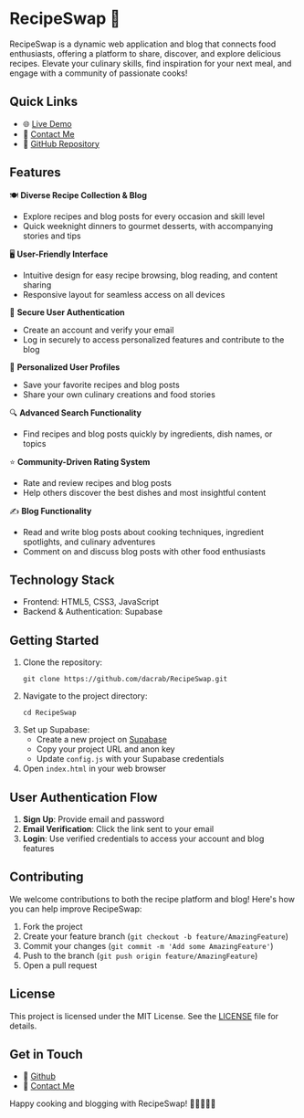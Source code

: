 # RecipeSwap 🍳

RecipeSwap is a dynamic web application and blog that connects food enthusiasts, offering a platform to share, discover, and explore delicious recipes. Elevate your culinary skills, find inspiration for your next meal, and engage with a community of passionate cooks!

## Quick Links

- 🌐 [Live Demo](https://recipe-swap.netlify.app/)
- 📧 [Contact Me](mailto:vkaouras@proton.me)
- 🐙 [GitHub Repository](https://github.com/dacrab/RecipeSwap)

## Features

🍽️ **Diverse Recipe Collection & Blog**
  - Explore recipes and blog posts for every occasion and skill level
  - Quick weeknight dinners to gourmet desserts, with accompanying stories and tips

🖥️ **User-Friendly Interface**
  - Intuitive design for easy recipe browsing, blog reading, and content sharing
  - Responsive layout for seamless access on all devices

🔐 **Secure User Authentication**
  - Create an account and verify your email
  - Log in securely to access personalized features and contribute to the blog

👤 **Personalized User Profiles**
  - Save your favorite recipes and blog posts
  - Share your own culinary creations and food stories

🔍 **Advanced Search Functionality**
  - Find recipes and blog posts quickly by ingredients, dish names, or topics

⭐ **Community-Driven Rating System**
  - Rate and review recipes and blog posts
  - Help others discover the best dishes and most insightful content

✍️ **Blog Functionality**
  - Read and write blog posts about cooking techniques, ingredient spotlights, and culinary adventures
  - Comment on and discuss blog posts with other food enthusiasts

## Technology Stack

- Frontend: HTML5, CSS3, JavaScript
- Backend & Authentication: Supabase

## Getting Started

1. Clone the repository:
   ```
   git clone https://github.com/dacrab/RecipeSwap.git
   ```
2. Navigate to the project directory:
   ```
   cd RecipeSwap
   ```
3. Set up Supabase:
   - Create a new project on [Supabase](https://supabase.com/)
   - Copy your project URL and anon key
   - Update `config.js` with your Supabase credentials
4. Open `index.html` in your web browser

## User Authentication Flow

1. **Sign Up**: Provide email and password
2. **Email Verification**: Click the link sent to your email
3. **Login**: Use verified credentials to access your account and blog features

## Contributing

We welcome contributions to both the recipe platform and blog! Here's how you can help improve RecipeSwap:

1. Fork the project
2. Create your feature branch (`git checkout -b feature/AmazingFeature`)
3. Commit your changes (`git commit -m 'Add some AmazingFeature'`)
4. Push to the branch (`git push origin feature/AmazingFeature`)
5. Open a pull request

## License

This project is licensed under the MIT License. See the [LICENSE](LICENSE) file for details.

## Get in Touch

- 🐙 [Github](https://github.com/dacrab)
- 📧 [Contact Me](mailto:vkaouras@proton.me)

Happy cooking and blogging with RecipeSwap! 👨‍🍳👩‍🍳📝
